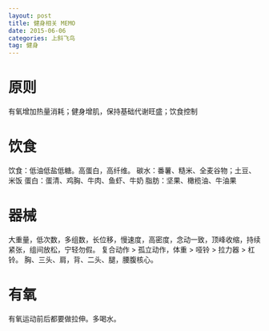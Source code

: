 ```yaml
---
layout: post
title: 健身相关 MEMO
date: 2015-06-06
categories: 上斜飞鸟
tag: 健身
---
```


# 原则

有氧增加热量消耗；健身增肌，保持基础代谢旺盛；饮食控制

# 饮食

饮食：低油低盐低糖。高蛋白，高纤维。 
碳水：番薯、糙米、全麦谷物；土豆、米饭 
蛋白：蛋清、鸡胸、牛肉、鱼虾、牛奶 
脂肪：坚果、橄榄油、牛油果

# 器械

大重量，低次数，多组数，长位移，慢速度，高密度，念动一致，顶峰收缩，持续紧张，组间放松，宁轻勿假。 
复合动作 > 孤立动作，体重 > 哑铃 > 拉力器 > 杠铃。 
胸、三头、肩，背、二头、腿，腰腹核心。

# 有氧

有氧运动前后都要做拉伸。多喝水。
